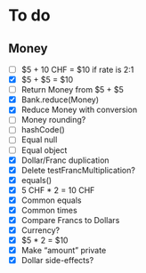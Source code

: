 # To do

## Money
* [ ] $5 + 10 CHF = $10 if rate is 2:1
* [x] $5 + $5 = $10
* [ ] Return Money from $5 + $5
* [x] Bank.reduce(Money)
* [x] Reduce Money with conversion
* [ ] Money rounding?
* [ ] hashCode()
* [ ] Equal null
* [ ] Equal object
* [x] Dollar/Franc duplication
* [x] Delete testFrancMultiplication?
* [x] equals()
* [x] 5 CHF * 2 = 10 CHF
* [x] Common equals
* [x] Common times
* [x] Compare Francs to Dollars
* [x] Currency?
* [x] $5 * 2 = $10
* [x] Make “amount” private
* [x] Dollar side-effects?
